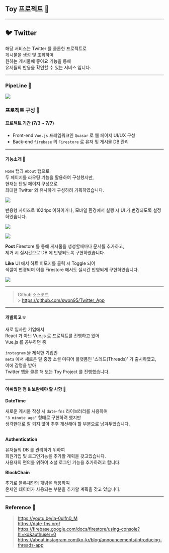 ## Toy 프로젝트 🏃

---

## 🐦 Twitter

해당 서비스는 Twitter 를 클론한 프로젝트로<br>
게시물을 생성 및 조회하며<br>
원하는 게시물에 좋아요 기능을 통해<br>
유저들의 반응을 확인할 수 있는 서비스 입니다.

---

### PipeLine 🔮

![](https://img1.daumcdn.net/thumb/R1280x0/?scode=mtistory2&fname=https%3A%2F%2Fblog.kakaocdn.net%2Fdn%2Fsrxye%2FbtsmRr3bFaU%2FvUDp0HSdqrOolc7AkX7RxK%2Fimg.png)

### 프로젝트 구성 🌱

#### 프로젝트 기간 (7/3 ~ 7/7)

- Front-end
  `Vue.js` 프레임워크인 `Quasar` 로 웹 페이지 UI/UX 구성
  <br>
- Back-end
  `firebase` 의 `Firestore` 로 유저 및 게시물 DB 관리

---

#### 기능소개 🔨

`Home` 탭과 `About` 탭으로<br>
두 페이지를 라우팅 기능을 활용하여 구성했지만,<br>
현재는 단일 페이지 구성으로<br>
최대한 Twitter 와 유사하게 구성하려 기획하였습니다.

![](https://img1.daumcdn.net/thumb/R1280x0/?scode=mtistory2&fname=https%3A%2F%2Fblog.kakaocdn.net%2Fdn%2FdELRVz%2FbtsmRoL8tH1%2F8bKeukn9TPqblEqnkkWgKK%2Fimg.png)

반응형 사이즈로 1024px 이하이거나,
모바일 환경에서 실행 시 UI 가 변경되도록 설정하였습니다.

![](https://img1.daumcdn.net/thumb/R1280x0/?scode=mtistory2&fname=https%3A%2F%2Fblog.kakaocdn.net%2Fdn%2FbnJX5G%2FbtsmQqxkx7n%2FqL6UOezmQyRg8KX1vOiRt0%2Fimg.png)

![](https://blog.kakaocdn.net/dn/bDHJup/btsmRsA0YP9/TeDUNz3HH7Glgw9050BKr0/img.gif)

**Post**
Firestore 를 통해 게시물을 생성할때마다 문서를 추가하고,<br>
제거 시 실시간으로 DB 에 반영되도록 구현하였습니다.

**Like**
UI 에서 하트 이모지를 클릭 시 Toggle 되어<br>
색깔이 변경되며 이를 Firestore 에서도 실시간 반영되게 구현하였습니다.

![](https://blog.kakaocdn.net/dn/csWhCq/btsmYMyxVTK/5AKomdMKTBKiQqgqwewD10/img.gif)

---

> Github 소스코드<br> > <https://github.com/swon95/Twitter_App>

---

#### 개발회고 💡

새로 입사한 기업에서<br>
React 가 아닌 Vue.js 로 프로젝트를 진행하고 있어<br>
Vue.js 를 공부하던 중<br>

`instagram` 을 제작한 기업인<br>
`meta` 에서 새로운 탈 중앙 소셜 미디어 플랫폼인 '스레드(Threads)' 가 출시하였고,<br>
이에 감명을 받아<br>
Twitter 앱을 클론 해 보는 Toy Project 를 진행했습니다.<br>

---

#### 아쉬웠던 점 & 보완해야 할 사항 📣

**DateTime**

새로운 게시물 작성 시 `date-fns` 라이브러리를 사용하여<br>
`"3 minute ago"` 형태로 구현하려 했지만<br>
생각한대로 잘 되지 않아 추후 개선해야 할 부분으로 남겨두었습니다.<br>
<br>

**Authentication**

유저들의 DB 를 관리하기 위하여<br>
회원가입 및 로그인기능을 추가할 계획을 갖고있습니다.<br>
사용자의 편의를 위하여 소셜 로그인 기능을 추가하려고 합니다.
<br>

**BlockChain**

추가로 블록체인의 개념을 적용하여<br>
온체인 데이터가 사용되는 부분을 추가할 계획을 갖고 있습니다.

---

### Reference 🌊

> <https://youtu.be/la-0ulfn0_M><br><https://date-fns.org/><br><https://firebase.google.com/docs/firestore/using-console?hl=ko&authuser=0><br><https://about.instagram.com/ko-kr/blog/announcements/introducing-threads-app>
